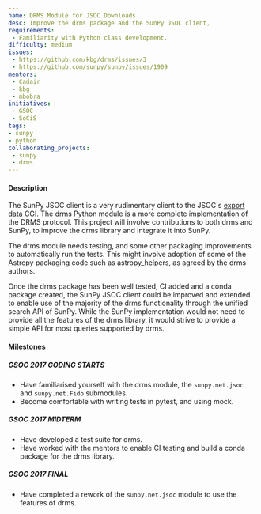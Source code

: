 ```yaml
---
name: DRMS Module for JSOC Downloads
desc: Improve the drms package and the SunPy JSOC client,
requirements:
 - Familiarity with Python class development.
difficulty: medium
issues:
 - https://github.com/kbg/drms/issues/3
 - https://github.com/sunpy/sunpy/issues/1909
mentors: 
 - Cadair
 - kbg
 - mbobra
initiatives:
 - GSOC
 - SoCiS
tags:
- sunpy
- python
collaborating_projects:
 - sunpy
 - drms
---
```


#### Description

The SunPy JSOC client is a very rudimentary client to the
JSOC's [export data CGI](http://jsoc.stanford.edu/ajax/exportdata.html).
The [drms](https://github.com/kbg/drms) Python module is a more complete
implementation of the DRMS protocol. This project will involve contributions to
both drms and SunPy, to improve the drms library and integrate it into SunPy.

The drms module needs testing, and some other packaging improvements to
automatically run the tests. This might involve adoption of some of the Astropy
packaging code such as astropy_helpers, as agreed by the drms authors.

Once the drms package has been well tested, CI added and a conda package
created, the SunPy JSOC client could be improved and extended to enable use of
the majority of the drms functionality through the unified search API of SunPy.
While the SunPy implementation would not need to provide all the features of the
drms library, it would strive to provide a simple API for most queries
supported by drms.


#### Milestones

##### GSOC 2017 CODING STARTS

* Have familiarised yourself with the drms module, the `sunpy.net.jsoc` and `sunpy.net.Fido` submodules.
* Become comfortable with writing tests in pytest, and using mock.

##### GSOC 2017 MIDTERM

* Have developed a test suite for drms.
* Have worked with the mentors to enable CI testing and build a conda package for the drms library.

##### GSOC 2017 FINAL 

* Have completed a rework of the `sunpy.net.jsoc` module to use the features of drms.

